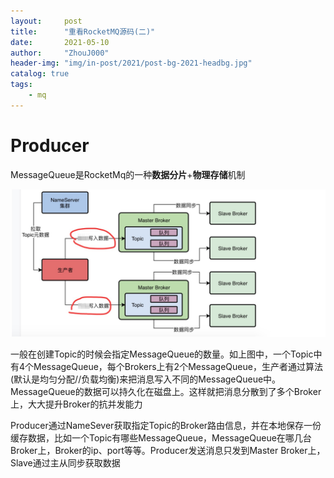 ```yaml
---
layout:     post
title:      "重看RocketMQ源码(二)"
date:       2021-05-10
author:     "ZhouJ000"
header-img: "img/in-post/2021/post-bg-2021-headbg.jpg"
catalog: true
tags:
    - mq
--- 
```



# Producer

MessageQueue是RocketMq的一种**数据分片**+**物理存储**机制

![msgqueue1](msgqueue1.png)

一般在创建Topic的时候会指定MessageQueue的数量。如上图中，一个Topic中有4个MessageQueue，每个Brokers上有2个MessageQueue，生产者通过算法(默认是均匀分配//负载均衡)来把消息写入不同的MessageQueue中。MessageQueue的数据可以持久化在磁盘上。这样就把消息分散到了多个Broker上，大大提升Broker的抗并发能力

Producer通过NameSever获取指定Topic的Broker路由信息，并在本地保存一份缓存数据，比如一个Topic有哪些MessageQueue，MessageQueue在哪几台Broker上，Broker的ip、port等等。Producer发送消息只发到Master Broker上，Slave通过主从同步获取数据


































